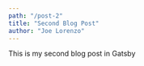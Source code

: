 ```yaml
---
path: "/post-2"
title: "Second Blog Post"
author: "Joe Lorenzo"
---
```


This is my second blog post in Gatsby